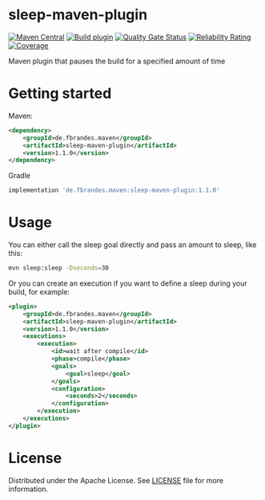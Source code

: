 # sleep-maven-plugin
[![Maven Central](https://img.shields.io/maven-central/v/de.fbrandes.maven/sleep-maven-plugin.svg?label=Maven%20Central&logo=apachemaven)](https://central.sonatype.com/artifact/de.fbrandes.maven/sleep-maven-plugin/)
[![Build plugin](https://github.com/fbrandes/sleep-maven-plugin/actions/workflows/build.yaml/badge.svg?branch=main)](https://github.com/fbrandes/sleep-maven-plugin/actions/workflows/build.yaml)
[![Quality Gate Status](https://sonarcloud.io/api/project_badges/measure?project=fbrandes%3Asleep-maven-plugin&metric=alert_status)](https://sonarcloud.io/summary/new_code?id=fbrandes%3Asleep-maven-plugin)
[![Reliability Rating](https://sonarcloud.io/api/project_badges/measure?project=fbrandes%3Asleep-maven-plugin&metric=reliability_rating)](https://sonarcloud.io/summary/new_code?id=fbrandes%3Asleep-maven-plugin)
[![Coverage](https://sonarcloud.io/api/project_badges/measure?project=fbrandes%3Asleep-maven-plugin&metric=coverage)](https://sonarcloud.io/summary/new_code?id=fbrandes%3Asleep-maven-plugin)

Maven plugin that pauses the build for a specified amount of time

# Getting started
Maven: 
```xml
<dependency>
    <groupId>de.fbrandes.maven</groupId>
    <artifactId>sleep-maven-plugin</artifactId>
    <version>1.1.0</version>
</dependency>
```
Gradle
```groovy
implementation 'de.fbrandes.maven:sleep-maven-plugin:1.1.0'
```

# Usage
You can either call the sleep goal directly and pass an amount to sleep, like this: 
```bash 
mvn sleep:sleep -Dseconds=30
```
Or you can create an execution if you want to define a sleep during your build, for example:   

```xml
<plugin>
    <groupId>de.fbrandes.maven</groupId>
    <artifactId>sleep-maven-plugin</artifactId>
    <version>1.1.0</version>
    <executions>
        <execution>
            <id>wait after compile</id>
            <phase>compile</phase>
            <goals>
                <goal>sleep</goal>
            </goals>
            <configuration>
                <seconds>2</seconds>
            </configuration>
        </execution>
    </executions>
</plugin>
```

# License
Distributed under the Apache License. See [LICENSE](LICENSE) file for more information.